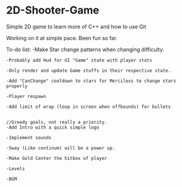 # 2D-Shooter-Game
Simple 2D game to learn more of C++ and how to use Git

Working on it at simple pace.
Been fun so far.

To-do list:
	-Make Star change patterns when changing difficulty.
			
	-Probably add Hud for UI "Game" state with player stats
	
	-Only render and update Game stuffs in their respective state.
			
	-Add "CanChange" cooldown to stars for Merciless to change stars properly
			
	-Player respawn
			
	-Add limit of wrap (loop in screen when offbounds) for bullets
			
			
	//Greedy goals, not really a priority.
	-Add Intro with a quick simple logo
			
	-Implement sounds
			
	-Sway (Like continum) will be a power up.
			
	-Make Gold Center the hitbox of player
	
	-Levels
	
	-BGM